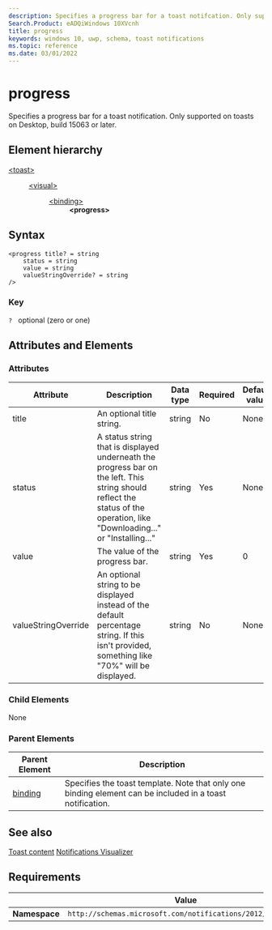 ```yaml
---
description: Specifies a progress bar for a toast notifcation. Only supported on toasts on Desktop, build 15063 or later.
Search.Product: eADQiWindows 10XVcnh
title: progress
keywords: windows 10, uwp, schema, toast notifications
ms.topic: reference
ms.date: 03/01/2022
---
```


# progress

Specifies a progress bar for a toast notification. Only supported on toasts on Desktop, build 15063 or later.

## Element hierarchy

<dl>
<dt><a href="element-toast.md">&lt;toast&gt;</a></dt>
<dd>
<dl>
<dt><a href="element-visual.md">&lt;visual&gt;</a></dt>
<dd>
<dl>
<dt><a href="element-binding.md">&lt;binding&gt;</a></dt>
<dd><b>&lt;progress&gt;</b></dd>
</dl>
</dd>
</dl>
</dd>
</dl>


## Syntax

``` syntax
<progress title? = string
    status = string
    value = string
    valueStringOverride? = string
/>
```

### Key

`?`   optional (zero or one)

## Attributes and Elements


### Attributes

| Attribute | Description | Data type | Required | Default value |
|-----------|-------------|-----------|----------|---------------|
| title   | An optional title string.  | string    | No      | None          |
| status      | A status string that is displayed underneath the progress bar on the left. This string should reflect the status of the operation, like "Downloading..." or "Installing..."  | string   | Yes      | None          |
| value | The value of the progress bar.  | string | Yes | 0 |
| valueStringOverride | An optional string to be displayed instead of the default percentage string. If this isn't provided, something like "70%" will be displayed. | string | No | None |


### Child Elements

None

### Parent Elements

| Parent Element | Description |
|----------------|-------------|
| [binding](element-binding.md) | Specifies the toast template. Note that only one binding element can be included in a toast notification. |

## See also

[Toast content](/windows/apps/design/shell/tiles-and-notifications/adaptive-interactive-toasts)
[Notifications Visualizer](windows/apps/design/shell/tiles-and-notifications/notifications-visualizer)

## Requirements

|          | Value |
|----------|--------------|
| **Namespace** | `http://schemas.microsoft.com/notifications/2012/toast.xsd` |

 

 
